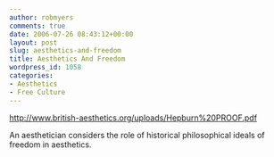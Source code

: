 ```yaml
---
author: robmyers
comments: true
date: 2006-07-26 08:43:12+00:00
layout: post
slug: aesthetics-and-freedom
title: Aesthetics And Freedom
wordpress_id: 1058
categories:
- Aesthetics
- Free Culture
---
```


[http://www.british-aesthetics.org/uploads/Hepburn%20PROOF.pdf ](http://www.british-aesthetics.org/uploads/Hepburn%20PROOF.pdf)  
  
An aesthetician considers the role of historical philosophical ideals of freedom in aesthetics.  


